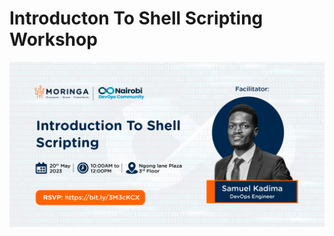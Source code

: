 # Introducton To Shell Scripting Workshop
![EVENT_BANNER](/images/Introduction_to_shell_scripting.png)